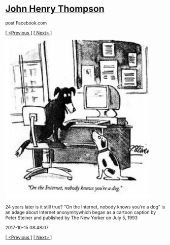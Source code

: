 # [John Henry Thompson](../README.md)
post Facebook.com

[[ <Previous ]](2017-10-16-1.md) [[ Next> ]](2017-10-13-1.md)

[![](../media/2017-10-15/Timeline-Photos-24-years-later-is-it-still-true-On-the-Internet.jpg)](../README.md)

24 years later is it still true? 
"On the Internet, nobody knows you're a dog" is an adage about Internet anonymitywhich began as a cartoon caption by Peter Steiner and published by The New Yorker on July 5, 1993

2017-10-15 08:48:07

[[ <Previous ]](2017-10-16-1.md) [[ Next> ]](2017-10-13-1.md)